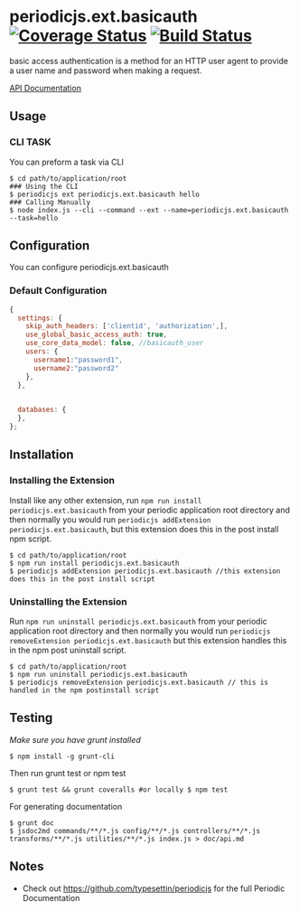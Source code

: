 # periodicjs.ext.basicauth [![Coverage Status](https://coveralls.io/repos/github/typesettin/periodicjs.ext.basicauth/badge.svg?branch=master)](https://coveralls.io/github/typesettin/periodicjs.ext.basicauth?branch=master) [![Build Status](https://travis-ci.org/typesettin/periodicjs.ext.basicauth.svg?branch=master)](https://travis-ci.org/typesettin/periodicjs.ext.basicauth)

basic access authentication is a method for an HTTP user agent to provide a user name and password when making a request.

[API Documentation](https://github.com/typesettin/periodicjs.ext.basicauth/blob/master/doc/api.md)

## Usage

### CLI TASK

You can preform a task via CLI
```
$ cd path/to/application/root
### Using the CLI
$ periodicjs ext periodicjs.ext.basicauth hello  
### Calling Manually
$ node index.js --cli --command --ext --name=periodicjs.ext.basicauth --task=hello 
```

## Configuration

You can configure periodicjs.ext.basicauth

### Default Configuration
```javascript
{
  settings: {
    skip_auth_headers: ['clientid', 'authorization',],
    use_global_basic_access_auth: true,
    use_core_data_model: false, //basicauth_user
    users: {
      username1:"password1",
      username2:"password2"
    },
  },

  
  databases: {
  },
};
```


## Installation

### Installing the Extension

Install like any other extension, run `npm run install periodicjs.ext.basicauth` from your periodic application root directory and then normally you would run `periodicjs addExtension periodicjs.ext.basicauth`, but this extension does this in the post install npm script.
```
$ cd path/to/application/root
$ npm run install periodicjs.ext.basicauth
$ periodicjs addExtension periodicjs.ext.basicauth //this extension does this in the post install script
```
### Uninstalling the Extension

Run `npm run uninstall periodicjs.ext.basicauth` from your periodic application root directory and then normally you would run `periodicjs removeExtension periodicjs.ext.basicauth` but this extension handles this in the npm post uninstall script.
```
$ cd path/to/application/root
$ npm run uninstall periodicjs.ext.basicauth
$ periodicjs removeExtension periodicjs.ext.basicauth // this is handled in the npm postinstall script
```


## Testing
*Make sure you have grunt installed*
```
$ npm install -g grunt-cli
```

Then run grunt test or npm test
```
$ grunt test && grunt coveralls #or locally $ npm test
```
For generating documentation
```
$ grunt doc
$ jsdoc2md commands/**/*.js config/**/*.js controllers/**/*.js  transforms/**/*.js utilities/**/*.js index.js > doc/api.md
```
## Notes
* Check out https://github.com/typesettin/periodicjs for the full Periodic Documentation
